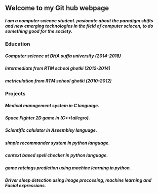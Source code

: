## Welcome to my Git hub webpage 

##### I am a computer science student. pasionate about the paradigm shifts and new emerging technologies in the field of computer sciecen, to do something good for the society.

### Education 

##### Computer science at DHA suffa university (2014-2018) 
##### Intermediate from RTM school ghotki (2012-2014)
##### metriculation from RTM school ghotki (2010-2012)


### Projects 

##### Medical management system in C language. 
##### Space Fighter 2D game in (C++\allegro).
##### Scientific calulator in Assembley language. 
##### simple recommander system in python language.
##### context based spell checker in python language.
##### game rateings prediction using machine learning in python.
##### Driver sleep detection using image proccesing, machine learning and Facial expressions. 
